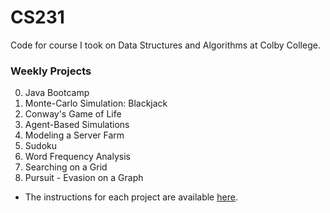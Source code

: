 # CS231
Code for course I took on Data Structures and Algorithms at Colby College.

### Weekly Projects
0. Java Bootcamp
1. Monte-Carlo Simulation: Blackjack
2. Conway's Game of Life
3. Agent-Based Simulations
4. Modeling a Server Farm
5. Sudoku
6. Word Frequency Analysis
7. Searching on a Grid
8. Pursuit - Evasion on a Graph

 - The instructions for each project are available [here](https://www.cs.colby.edu/courses/S24/231/projects/).